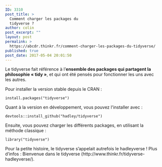 ```yaml
---
ID: 3310
post_title: >
  Comment charger les packages du
  tidyverse ?
author: colin
post_excerpt: ""
layout: post
permalink: >
  https://abcdr.thinkr.fr/comment-charger-les-packages-du-tidyverse/
published: true
post_date: 2017-05-04 20:01:50
---
```

<p>Le tidyverse fait référence à l’<strong>ensemble des packages qui partagent la philosophie « tidy »</strong>, et qui ont été pensés pour fonctionner les uns avec les autres.</p><p>Pour installer la version stable depuis le CRAN :</p><p> <pre><code>install.packages("tidyverse")</code></pre> </p><p>Quant à la version en développement, vous pouvez l'installer avec : </p><p> <pre><code>devtools::install_github("hadley/tidyverse")</code></pre> </p><p>Ensuite, vous pouvez charger les différents packages, en utilisant la méthode classique :</p><p> <pre><code>library("tidyverse")</code></pre> </p><p>Pour la petite histoire, le tidyverse s’appelait autrefois le hadleyverse ! Plus d’infos : Bienvenue dans le tidyverse (http://www.thinkr.fr/tidyverse-hadleyverse/).  </p>